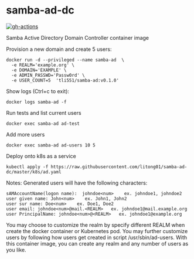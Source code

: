 # samba-ad-dc

[![gh-actions](https://github.com/tongli01/samba-ad-dc/actions/workflows/multi-arch-image.yml/badge.svg)](https://github.com/litong01/samba-ad-dc/actions/workflows/multi-arch-image.yml)

Samba Active Directory Domain Controller container image

Provision a new domain and create 5 users:
```
docker run -d --privileged --name samba-ad  \
  -e REALM='example.org' \
  -e DOMAIN='EXAMPLE' \
  -e ADMIN_PASSWD='Passw0rd' \
  -e USER_COUNT=5  'tli551/samba-ad:v0.1.0'
```

Show logs (Ctrl+c to exit):
```
docker logs samba-ad -f
```

Run tests and list current users
```
docker exec samba-ad ad-test
```

Add more users
```
docker exec samba-ad ad-users 10 5
```

Deploy onto k8s as a service
```
kubectl apply -f https://raw.githubusercontent.com/litong01/samba-ad-dc/master/k8s/ad.yaml
```

Notes: Generated users will have the following characters:
``` 
sAMAccountName(logon name):  johndoe<num>    ex. johndoe1, johndoe2
user given name: John<num>    ex. John1, John2
user sur name: Doe<num>    ex. Doe1, Doe2
user email: johndoe<num>@mail.<REALM>   ex. johndoe1@mail.example.org
user PrincipalName: johndoe<num>@<REALM>   ex. johndoe1@example.org
```

You may choose to customize the realm by specify different REALM when create the docker container
or Kubernetes pod. You may further customize users by following how users get created in script
/usr/sbin/ad-users. With this container image, you can create any realm and any number of users as
you like.
